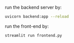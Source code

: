 run the backend server by:

```bash
uvicorn backend:app --reload
```

run the front-end by:

```bash
streamlit run frontend.py
```